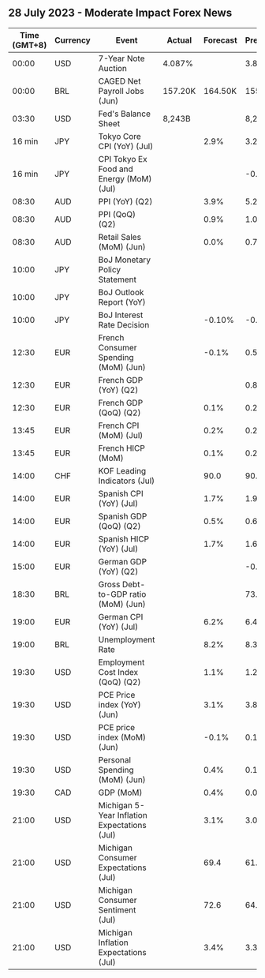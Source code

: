 ## 28 July 2023 - Moderate Impact Forex News

| Time (GMT+8) | Currency | Event | Actual | Forecast | Previous |
|------|----------|-------|--------|----------|----------|
| 00:00 | USD | 7-Year Note Auction | 4.087% |  | 3.839% |
| 00:00 | BRL | CAGED Net Payroll Jobs (Jun) | 157.20K | 164.50K | 155.27K |
| 03:30 | USD | Fed's Balance Sheet | 8,243B |  | 8,275B |
| 16 min | JPY | Tokyo Core CPI (YoY) (Jul) |  | 2.9% | 3.2% |
| 16 min | JPY | CPI Tokyo Ex Food and Energy (MoM) (Jul) |  |  | -0.2% |
| 08:30 | AUD | PPI (YoY) (Q2) |  | 3.9% | 5.2% |
| 08:30 | AUD | PPI (QoQ) (Q2) |  | 0.9% | 1.0% |
| 08:30 | AUD | Retail Sales (MoM) (Jun) |  | 0.0% | 0.7% |
| 10:00 | JPY | BoJ Monetary Policy Statement |  |  |  |
| 10:00 | JPY | BoJ Outlook Report (YoY) |  |  |  |
| 10:00 | JPY | BoJ Interest Rate Decision |  | -0.10% | -0.10% |
| 12:30 | EUR | French Consumer Spending (MoM) (Jun) |  | -0.1% | 0.5% |
| 12:30 | EUR | French GDP (YoY) (Q2) |  |  | 0.8% |
| 12:30 | EUR | French GDP (QoQ) (Q2) |  | 0.1% | 0.2% |
| 13:45 | EUR | French CPI (MoM) (Jul) |  | 0.2% | 0.2% |
| 13:45 | EUR | French HICP (MoM) |  | 0.1% | 0.2% |
| 14:00 | CHF | KOF Leading Indicators (Jul) |  | 90.0 | 90.8 |
| 14:00 | EUR | Spanish CPI (YoY) (Jul) |  | 1.7% | 1.9% |
| 14:00 | EUR | Spanish GDP (QoQ) (Q2) |  | 0.5% | 0.6% |
| 14:00 | EUR | Spanish HICP (YoY) (Jul) |  | 1.7% | 1.6% |
| 15:00 | EUR | German GDP (YoY) (Q2) |  |  | -0.2% |
| 18:30 | BRL | Gross Debt-to-GDP ratio (MoM) (Jun) |  |  | 73.6% |
| 19:00 | EUR | German CPI (YoY) (Jul) |  | 6.2% | 6.4% |
| 19:00 | BRL | Unemployment Rate |  | 8.2% | 8.3% |
| 19:30 | USD | Employment Cost Index (QoQ) (Q2) |  | 1.1% | 1.2% |
| 19:30 | USD | PCE Price index (YoY) (Jun) |  | 3.1% | 3.8% |
| 19:30 | USD | PCE price index (MoM) (Jun) |  | -0.1% | 0.1% |
| 19:30 | USD | Personal Spending (MoM) (Jun) |  | 0.4% | 0.1% |
| 19:30 | CAD | GDP (MoM) |  | 0.4% | 0.0% |
| 21:00 | USD | Michigan 5-Year Inflation Expectations (Jul) |  | 3.1% | 3.0% |
| 21:00 | USD | Michigan Consumer Expectations (Jul) |  | 69.4 | 61.5 |
| 21:00 | USD | Michigan Consumer Sentiment (Jul) |  | 72.6 | 64.4 |
| 21:00 | USD | Michigan Inflation Expectations (Jul) |  | 3.4% | 3.3% |
